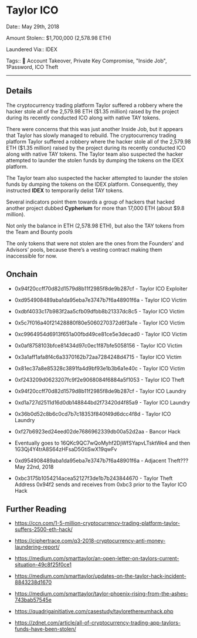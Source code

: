 # Taylor ICO

Date:: May 29th, 2018

Amount Stolen:: $1,700,000 (2,578.98 ETH)

Laundered Via:: IDEX 

Tags:: 🔑 Account Takeover, Private Key Compromise, "Inside Job", 1Password, ICO Theft

---

## Details

The cryptocurrency trading platform Taylor suffered a robbery where the hacker stole all of the 2,579.98 ETH ($1.35 million) raised by the project during its recently conducted ICO along with native TAY tokens. 

There were concerns that this was just another Inside Job, but it appears that Taylor has slowly managed to rebuild.  The cryptocurrency trading platform Taylor suffered a robbery where the hacker stole all of the 2,579.98 ETH ($1.35 million) raised by the project during its recently conducted ICO along with native TAY tokens. The Taylor team also suspected the hacker attempted to launder the stolen funds by dumping the tokens on the IDEX platform. 

The Taylor team also suspected the hacker attempted to launder the stolen funds by dumping the tokens on the IDEX platform.  Consequently, they instructed **IDEX** to temporarily delist TAY tokens.

Several indicators point them towards a group of hackers that hacked another project dubbed **Cypherium** for more than 17,000 ETH (about $9.8 million).

Not only the balance in ETH (2,578.98 ETH), but also the TAY tokens from the Team and Bounty pools

The only tokens that were not stolen are the ones from the Founders’ and Advisors’ pools, because there’s a vesting contract making them inaccessible for now.


## Onchain

- 0x94f20ccff70d82d1579d8b11f2985f8de9b287cf - Taylor ICO Exploiter

- 0xd954908489aba1da95eba7e3747b7f6a48901f6a - Taylor ICO Victim

- 0xdbf4033c17b983f2aa5cfb09dfbb8b21337dc8c5 - Taylor ICO Victim

- 0x5c7f016a40f21428880f80e5060270372d6f3a1e - Taylor ICO Victim

- 0xc9964954d6913f651a00fbd49ce81ce5e3decad0 - Taylor ICO Victim

- 0x0af8758103bfce81434d97c0ec1f87bfe5058156 - Taylor ICO Victim

- 0x3a1aff1afa8f4c6a3370162b72aa7284248d4715 - Taylor ICO Victim

- 0x81ec37a8e85328c3891fa4d9bf93e1b3b6a1e40c - Taylor ICO Victim

- 0xf243209d0623207fc9f2e9068084f6884a5f1053 - Taylor ICO Theft

- 0x94f20ccff70d82d1579d8b11f2985f8de9b287cf - Taylor ICO Laundry

- 0xd1a727d2511d16d0db148844bd2f73420d4f85a9 - Taylor ICO Laundry

- 0x36b0d52c8b6c0cd7b7c18353f840f49d6dcc4f8d - Taylor ICO Laundry

- 0xf27b6923ed24eed02de7686962339db00a52d2aa - Bancor Hack

- Eventually goes to 16QKc9QC7wQoMyhf2DjWfSYapvLTsktWe4 and then 1G3Qj4Y4trA8S64zHFsaD5GtiSwX19qwFv

- 0xd954908489aba1da95eba7e3747b7f6a48901f6a - Adjacent Theft??? May 22nd, 2018

- 0xbc3175b1054214acea52127f3de1b7b243844670 - Taylor Theft Address 0x94f2 sends and receives from 0xbc3 prior to the Taylor ICO Hack


## Further Reading

- https://ccn.com/1-5-million-cryptocurrency-trading-platform-taylor-suffers-2500-eth-hack/

- https://ciphertrace.com/q3-2018-cryptocurrency-anti-money-laundering-report/

- https://medium.com/smarttaylor/an-open-letter-on-taylors-current-situation-49c8f25f0ce1

- https://medium.com/smarttaylor/updates-on-the-taylor-hack-incident-8843238d1670

- https://medium.com/smarttaylor/taylor-phoenix-rising-from-the-ashes-743bab57545e

- https://quadrigainitiative.com/casestudy/taylorethereumhack.php

- https://zdnet.com/article/all-of-cryptocurrency-trading-app-taylors-funds-have-been-stolen/


